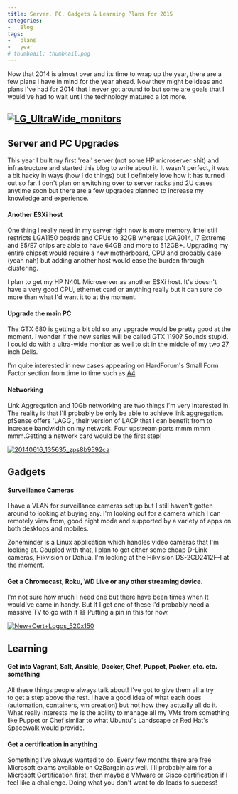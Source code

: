 ```yaml
---
title: Server, PC, Gadgets & Learning Plans for 2015
categories:
-   Blog
tags:
-   plans
-   year
# thumbnail: thumbnail.png
---
```


Now that 2014 is almost over and its time to wrap up the year, there are a few plans I have in mind for the year ahead. Now they might be ideas and plans I've had for 2014 that I never got around to but some are goals that I would've had to wait until the technology matured a lot more.

<!-- more -->

## [![LG_UltraWide_monitors]({{page.images}}lg_ultrawide_monitors.jpg)]({{page.images}}lg_ultrawide_monitors.jpg)

## Server and PC Upgrades

This year I built my first 'real' server (not some HP microserver shit) and infrastructure and started this blog to write about it. It wasn't perfect, it was a bit hacky in ways (how I do things) but I definitely love how it has turned out so far. I don't plan on switching over to server racks and 2U cases anytime soon but there are a few upgrades planned to increase my knowledge and experience.

#### Another ESXi host

One thing I really need in my server right now is more memory. Intel still restricts LGA1150 boards and CPUs to 32GB whereas LGA2014, i7 Extreme and E5/E7 chips are able to have 64GB and more to 512GB+. Upgrading my entire chipset would require a new motherboard, CPU and probably case (yeah nah) but adding another host would ease the burden through clustering.

I plan to get my HP N40L Microserver as another ESXi host. It's doesn't have a very good CPU, ethernet card or anything really but it can sure do more than what I'd want it to at the moment.

#### Upgrade the main PC

The GTX 680 is getting a bit old so any upgrade would be pretty good at the moment. I wonder if the new series will be called GTX 1190? Sounds stupid. I could do with a ultra-wide monitor as well to sit in the middle of my two 27 inch Dells.

I'm quite interested in new cases appearing on HardForum's Small Form Factor section from time to time such as [A4](http://hardforum.com/showthread.php?t=1799326).

#### Networking

Link Aggregation and 10Gb networking are two things I'm very interested in. The reality is that I'll probably be only be able to achieve link aggregation. pfSense offers 'LAGG', their version of LACP that I can benefit from to increase bandwidth on my network. Four upstream ports mmm mmm mmm.Getting a network card would be the first step!

[![20140616_135635_zps8b9592ca]({{page.images}}20140616_135635_zps8b9592ca.jpg)]({{page.images}}20140616_135635_zps8b9592ca.jpg)

## Gadgets

#### Surveillance Cameras

I have a VLAN for surveillance cameras set up but I still haven't gotten around to looking at buying any. I'm looking out for a camera which I can remotely view from, good night mode and supported by a variety of apps on both desktops and mobiles.

Zoneminder is a Linux application which handles video cameras that I'm looking at. Coupled with that, I plan to get either some cheap D-Link cameras, Hikvision or Dahua. I'm looking at the Hikvision DS-2CD2412F-I at the moment.

#### Get a Chromecast, Roku, WD Live or any other streaming device.

I'm not sure how much I need one but there have been times when It would've came in handy. But If I get one of these I'd probably need a massive TV to go with it :smile: Putting a pin in this for now.

[![New+Cert+Logos_520x150]({{page.images}}new-cert-logos_520x150.jpg)]({{page.images}}new-cert-logos_520x150.jpg)

## Learning

#### Get into Vagrant, Salt, Ansible, Docker, Chef, Puppet, Packer, etc. etc. something

All these things people always talk about! I've got to give them all a try to get a step above the rest. I have a good idea of what each does (automation, containers, vm creation) but not how they actually all do it. What really interests me is the ability to manage all my VMs from something like Puppet or Chef similar to what Ubuntu's Landscape or Red Hat's Spacewalk would provide.

#### Get a certification in anything

Something I've always wanted to do. Every few months there are free Microsoft exams available on OzBargain as well. I'll probably aim for a Microsoft Certification first, then maybe a VMware or Cisco certification if I feel like a challenge. Doing what you don't want to do leads to success!
